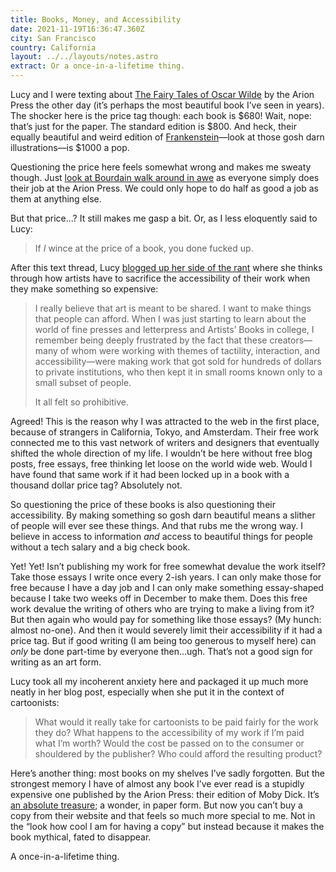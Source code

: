 ```yaml
---
title: Books, Money, and Accessibility
date: 2021-11-19T16:36:47.360Z
city: San Francisco
country: California
layout: ../../layouts/notes.astro
extract: Or a once-in-a-lifetime thing.
---
```

Lucy and I were texting about [The Fairy Tales of Oscar Wilde](https://www.arionpress.com/store/114-the-fairy-tales-of-oscar-wilde) by the Arion Press the other day (it’s perhaps the most beautiful book I’ve seen in years). The shocker here is the price tag though: each book is $680! Wait, nope: that’s just for the paper. The standard edition is $800. And heck, their equally beautiful and weird edition of [Frankenstein](https://www.arionpress.com/store/115-frankenstein)—look at those gosh darn illustrations—is $1000 a pop.

Questioning the price here feels somewhat wrong and makes me sweaty though. Just [look at Bourdain walk around in awe](https://www.youtube.com/watch?v=i-5NhxYRqUI) as everyone simply does their job at the Arion Press. We could only hope to do half as good a job as them at anything else.

But that price...? It still makes me gasp a bit. Or, as I less eloquently said to Lucy:

> If *I* wince at the price of a book, you done fucked up. 

After this text thread, Lucy [blogged up her side of the rant](https://lucybellwood.com/relative-pricing/) where she thinks through how artists have to sacrifice the accessibility of their work when they make something so expensive:

> I really believe that art is meant to be shared. I want to make things that people can afford. When I was just starting to learn about the world of fine presses and letterpress and Artists’ Books in college, I remember being deeply frustrated by the fact that these creators—many of whom were working with themes of tactility, interaction, and accessibility—were making work that got sold for hundreds of dollars to private institutions, who then kept it in small rooms known only to a small subset of people.
> 
> It all felt so prohibitive.

Agreed! This is the reason why I was attracted to the web in the first place, because of strangers in California, Tokyo, and Amsterdam. Their free work connected me to this vast network of writers and designers that eventually shifted the whole direction of my life. I wouldn’t be here without free blog posts, free essays, free thinking let loose on the world wide web. Would I have found that same work if it had been locked up in a book with a thousand dollar price tag? Absolutely not. 

So questioning the price of these books is also questioning their accessibility. By making something so gosh darn beautiful means a slither of people will ever see these things. And that rubs me the wrong way. I believe in access to information _and_ access to beautiful things for people without a tech salary and a big check book. 

Yet! Yet! Isn’t publishing my work for free somewhat devalue the work itself? Take those essays I write once every 2-ish years. I can only make those for free because I have a day job and I can only make something essay-shaped because I take two weeks off in December to make them. Does this free work devalue the writing of others who are trying to make a living from it? But then again who would pay for something like those essays? (My hunch: almost no-one). And then it would severely limit their accessibility if it had a price tag. But if good writing (I am being too generous to myself here) can _only_ be done part-time by everyone then...ugh. That’s not a good sign for writing as an art form.

Lucy took all my incoherent anxiety here and packaged it up much more neatly in her blog post, especially when she put it in the context of cartoonists:

> What would it really take for cartoonists to be paid fairly for the work they do? What happens to the accessibility of my work if I’m paid what I’m worth? Would the cost be passed on to the consumer or shouldered by the publisher? Who could afford the resulting product?

Here’s another thing: most books on my shelves I’ve sadly forgotten. But the strongest memory I have of almost any book I’ve ever read is a stupidly expensive one published by the Arion Press: their edition of Moby Dick. It’s [an absolute treasure](https://fontsinuse.com/uses/30/moby-dick-the-arion-press-edition); a wonder, in paper form. But now you can’t buy a copy from their website and that feels so much more special to me. Not in the “look how cool I am for having a copy” but instead because it makes the book mythical, fated to disappear. 

A once-in-a-lifetime thing.

